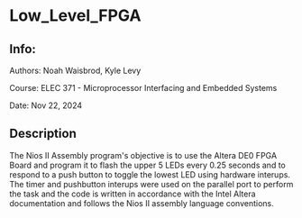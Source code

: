 # Low_Level_FPGA

## Info:
Authors: Noah Waisbrod, Kyle Levy

Course: ELEC 371 - Microprocessor Interfacing and Embedded Systems

Date: Nov 22, 2024

## Description
The Nios II Assembly program's objective is to use the Altera DE0 FPGA Board and program it to flash the upper 5 LEDs every 0.25 seconds and to respond to a push button to toggle the lowest LED using hardware interups. The timer and pushbutton interups were used on the parallel port to perform the task and the code is written in accordance with the Intel Altera documentation and follows the Nios II assembly language conventions.

